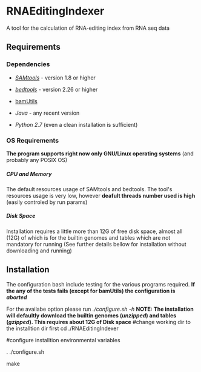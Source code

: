 # RNAEditingIndexer
A tool for the calculation of RNA-editing index from RNA seq data

## Requirements
### Dependencies
- _[SAMtools](http://samtools.sourceforge.net/)_ - version 1.8 or higher
- _[bedtools](https://bedtools.readthedocs.io/en/latest)_ - version 2.26 or higher
- [bamUtils](https://genome.sph.umich.edu/wiki/BamUtil)

- _Java_ - any recent version
- _Python 2.7_ (even a clean installation is sufficient)
### OS Requirements
**The program supports right now only GNU/Linux operating systems** (and probably any POSIX OS)

##### CPU and Memory
The default resources usage of SAMtools and bedtools. The tool's resources usage is very low, however **deafult threads number used is high** (easily controled by run params)

##### Disk Space
Installation requires a little more than 12G of free disk space, almost all (12G) of which is for the builtin genomes and tables which are  not mandatory for running (See further details bellow for installation without downloading and running)

## Installation
The configuration bash include testing for the various programs required. **If the any of the tests fails (except for bamUtils) the configuration is _aborted_**

For the availabe option please run *./configure.sh -h*
**NOTE: The installation will defaultly download the builtin genomes (_unzipped_) and tables (_gzipped_). This requires about 12G of Disk space**
#change working dir to the installtion dir first
cd ./RNAEditingIndexer

#configure installtion environmental variables

. ./configure.sh

make

